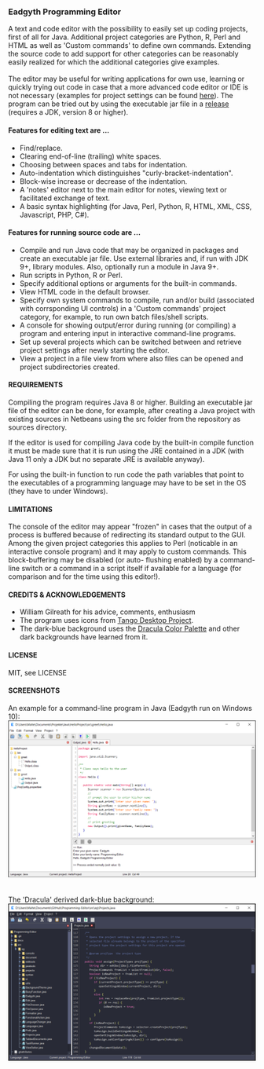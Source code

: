 <h3>Eadgyth Programming Editor</h3>
A text and code editor with the possibility to easily set up coding projects,
first of all for Java. Additional project categories are Python, R, Perl and
HTML as well as 'Custom commands' to define own commands. Extending the source
code to add support for other categories can be reasonably easily realized for
which the additional categories give examples.
<br><br>
The editor may be useful for writing applications for own use, learning or quickly
trying out code in case that a more advanced code editor or IDE is not necessary
(examples for project settings can be found
<a href="https://eadgyth.github.io/Programming-Editor/">here</a>). The program can
be tried out by using the executable jar file in a
<a href="https://github.com/Eadgyth/Programming-Editor/releases">release</a>
(requires a JDK, version 8 or higher).
<br>
<p>
<h4>Features for editing text are ...</h4>
<ul>
<li>Find/replace.</li>
<li>Clearing end-of-line (trailing) white spaces.</li>
<li>Choosing between spaces and tabs for indentation.</li>
<li>Auto-indentation which distinguishes "curly-bracket-indentation".</li>
<li>Block-wise increase or decrease of the indentation.</li>
<li>A 'notes' editor next to the main editor for notes, viewing text
    or facilitated exchange of text.</li>
<li>A basic syntax highlighting (for Java, Perl, Python, R, HTML, XML, CSS,
    Javascript, PHP, C#).</li>
</ul>
<p>
<h4>Features for running source code are ...</h4>
<ul>
<li>Compile and run Java code that may be organized in packages and create an
    executable jar file. Use external libraries and, if run with JDK 9+, library
    modules. Also, optionally run a module in Java 9+.</li>
<li>Run scripts in Python, R or Perl.
<li>Specify additional options or arguments for the built-in commands.</li>
<li>View HTML code in the default browser.</li>
<li>Specify own system commands to compile, run and/or build (associated with
    corrsponding UI controls) in a 'Custom commands' project category, for example,
    to run own batch files/shell scripts.</li>
<li>A console for showing output/error during running (or compiling) a program and
    entering input in interactive command-line programs.</li>
<li>Set up several projects which can be switched between and retrieve project settings
    after newly starting the editor.</li>
<li>View a project in a file view from where also files can be opened and project
    subdirectories created.
</ul>
<h4>REQUIREMENTS</h4>
<p>
Compiling the program requires Java 8 or higher. Building an executable jar file of
the editor can be done, for example, after creating a Java project with existing
sources in Netbeans using the src folder from the repository as sources directory.
<p>
If the editor is used for compiling Java code by the built-in compile function it must
be made sure that it is run using the JRE contained in a JDK (with Java 11 only a
JDK but no separate JRE is available anyway).
<p>
For using the built-in function to run code the path variables that point to the
executables of a programming language may have to be set in the OS (they have to under
Windows).
<br>
<h4>LIMITATIONS</h4>
<p>
The console of the editor may appear "frozen" in cases that the output of a process
is buffered because of redirecting its standard output to the GUI. Among the given
project categories this applies to Perl (noticable in an interactive console program)
and it may apply to custom commands. This block-buffering may be disabled (or auto-
flushing enabled) by a command-line switch or a command in a script itself if
available for a language (for comparison and for the time using this editor!).
<br>
<h4>CREDITS & ACKNOWLEDGEMENTS</h4>
<ul>
<li>William Gilreath for his advice, comments, enthusiasm</li>
<li>The program uses icons from
<a href="https://github.com/Distrotech/tango-icon-theme">Tango Desktop Project</a>.</li>
<li>The dark-blue background uses the
<a href="https://github.com/dracula/dracula-theme">Dracula Color Palette</a> and 
other dark backgrounds have learned from it.</li>
</ul>
<h4>LICENSE</h4>
<p>
MIT, see LICENSE<br>
<p>
<h4>SCREENSHOTS</h4>
<p>
An example for a command-line program in Java (Eadgyth run on Windows 10):
<br>
<img src="docs/images/ExampleProject.png" width="800"/><br><br>
<br>
The 'Dracula' derived dark-blue background:
<img src="docs/images/DarkBlueBackground.png" width="800"/><br><br>
